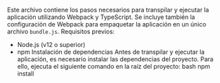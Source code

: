Este archivo contiene los pasos necesarios para transpilar y ejecutar la aplicación utilizando Webpack y TypeScript. Se incluye también la configuración de Webpack para empaquetar la aplicación en un único archivo `bundle.js`.
Requisitos previos: 
- Node.js (v12 o superior)
- npm 
Instalación de dependencias
Antes de transpilar y ejecutar la aplicación, es necesario instalar las dependencias del proyecto. Para ello, ejecuta el siguiente comando en la raíz del proyecto:
bash
npm install